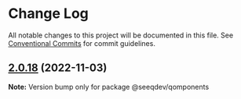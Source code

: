 # Change Log

All notable changes to this project will be documented in this file.
See [Conventional Commits](https://conventionalcommits.org) for commit guidelines.

## [2.0.18](https://github.com/bmartinelle/monorepo/compare/v2.0.17...v2.0.18) (2022-11-03)

**Note:** Version bump only for package @seeqdev/qomponents
